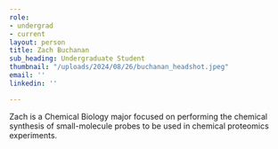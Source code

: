 ```yaml
---
role:
- undergrad
- current
layout: person
title: Zach Buchanan
sub_heading: Undergraduate Student
thumbnail: "/uploads/2024/08/26/buchanan_headshot.jpeg"
email: ''
linkedin: ''

---
```

Zach is a Chemical Biology major focused on performing the chemical synthesis of small-molecule probes to be used in chemical proteomics experiments.
